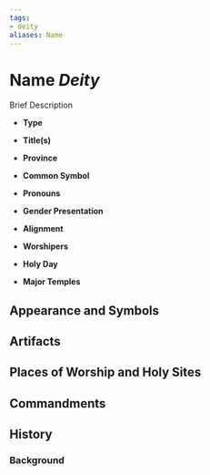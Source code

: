 ```yaml
---
tags:
- deity
aliases: Name
---
```

# Name *Deity*

Brief Description

- **Type** 
- **Title(s)** 
- **Province** 
- **Common Symbol** 
- **Pronouns** 
- **Gender Presentation** 
- **Alignment** 

- **Worshipers** 
- **Holy Day** 
- **Major Temples** 

## Appearance and Symbols

## Artifacts

## Places of Worship and Holy Sites

## Commandments

## History
### Background
